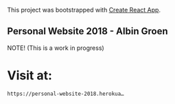 This project was bootstrapped with [Create React App](https://github.com/facebookincubator/create-react-app).

## Personal Website 2018 - Albin Groen
NOTE! (This is a work in progress)


# Visit at:
`https://personal-website-2018.herokua…`
